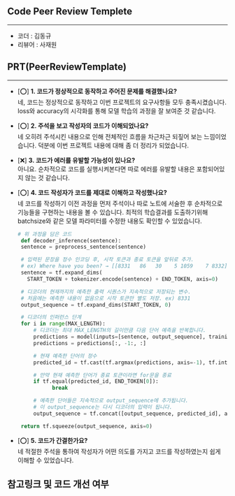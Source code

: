 ## **Code Peer Review Templete**
------------------
- 코더 : 김동규
- 리뷰어 : 사재원

## **PRT(PeerReviewTemplate)**
------------------  
- [&#11093;] **1. 코드가 정상적으로 동작하고 주어진 문제를 해결했나요?**  
  네, 코드는 정상적으로 동작하고 이번 프로젝트의 요구사항들 모두 충족시켰습니다. 
  loss와 accuracy의 시각화를 통해 모델 학습의 과정을 잘 보여준 것 같습니다. 

- [&#11093;] **2. 주석을 보고 작성자의 코드가 이해되었나요?**  
  네 오히려 주석시킨 내용으로 인해 전체적인 흐름을 차근차근 되짚어 보는 느낌이었습니다. 덕분에 이번 프로젝트 내용에 대해 좀 더 정리가 되었습니다.
- [&#10060;] **3. 코드가 에러를 유발할 가능성이 있나요?**  
  아니요. 순차적으로 코드를 실행시켜본다면 따로 에러를 유발할 내용은 포함되어있지 않는 것 같습니다.
- [&#11093;] **4. 코드 작성자가 코드를 제대로 이해하고 작성했나요?**  
  네 코드를 작성하기 이전 과정을 먼저 주석이나 따로 노트에 서술한 후 순차적으로 기능들을 구현하는 내용을 볼 수 있습니다.
  최적의 학습결과를 도출하기위해 batchsize와 같은 모델 파라미터를 수정한 내용도 확인할 수 있었습니다. 
   
   ```python
   # 위 과정을 담은 코드
    def decoder_inference(sentence):
    sentence = preprocess_sentence(sentence)

    # 입력된 문장을 정수 인코딩 후, 시작 토큰과 종료 토큰을 앞뒤로 추가.
    # ex) Where have you been? → [[8331   86   30    5 1059    7 8332]]
    sentence = tf.expand_dims(
      START_TOKEN + tokenizer.encode(sentence) + END_TOKEN, axis=0)

    # 디코더의 현재까지의 예측한 출력 시퀀스가 지속적으로 저장되는 변수.
    # 처음에는 예측한 내용이 없음으로 시작 토큰만 별도 저장. ex) 8331
    output_sequence = tf.expand_dims(START_TOKEN, 0)

    # 디코더의 인퍼런스 단계
    for i in range(MAX_LENGTH):
        # 디코더는 최대 MAX_LENGTH의 길이만큼 다음 단어 예측을 반복합니다.
        predictions = model(inputs=[sentence, output_sequence], training=False)
        predictions = predictions[:, -1:, :]

        # 현재 예측한 단어의 정수
        predicted_id = tf.cast(tf.argmax(predictions, axis=-1), tf.int32)

        # 만약 현재 예측한 단어가 종료 토큰이라면 for문을 종료
        if tf.equal(predicted_id, END_TOKEN[0]):
              break

        # 예측한 단어들은 지속적으로 output_sequence에 추가됩니다.
        # 이 output_sequence는 다시 디코더의 입력이 됩니다.
        output_sequence = tf.concat([output_sequence, predicted_id], axis=-1)

    return tf.squeeze(output_sequence, axis=0)

   ```
- [&#11093;] **5. 코드가 간결한가요?**  
  네 적절한 주석을 통하여 작성자가 어떤 의도를 가지고 코드를 작성하였는지 쉽게 이해할 수 있었습니다.
## **참고링크 및 코드 개선 여부**

    
